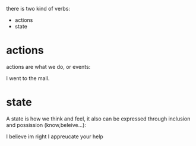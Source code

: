 there is two kind of verbs:

+ actions
+ state

# actions

actions are what we do, or events:

I went to the mall.

# state 

A state is how we think and feel, it also can be expressed
through inclusion and possission (know,beleive...):

I believe im right
I appreucate your help


